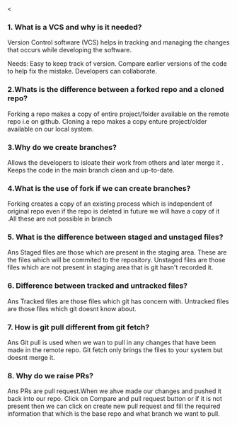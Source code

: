 <

<!-- Write your notes here -->
### 1. What is a VCS and why is it needed?

Version Control software (VCS) helps in tracking and managing the changes that occurs while developing the software.

Needs:
Easy to keep track of version.
Compare earlier versions of the code to help fix the mistake.
Developers can collaborate.

### 2.Whats is the difference between a forked repo and a cloned repo?

Forking a repo makes a copy of entire project/folder available on the remote repo i.e on github.
Cloning a repo makes a copy enture project/older available on our local system.

### 3.Why do we create branches?

Allows the developers to isloate their work from others and later merge it .
Keeps the code in the main branch clean and up-to-date.

### 4.What is the use of fork if we can create branches?

Forking creates a copy of an existing process which is independent of original repo even if the repo is deleted in future we will have a copy of it .All these are not possible in branch

### 5. What is the difference between staged and unstaged files?
Ans Staged files are those which are present in the staging area. These are the files which will be commited to the repository.
Unstaged files are those files which are not present in staging area that is git hasn't recorded it.

### 6. Difference between tracked and untracked files?
Ans Tracked files are those files which git has concern with.
Untracked files are those files which git doesnt know about.

### 7. How is git pull different from git fetch?
Ans Git pull is used when we wan to pull in any changes that have been made in the remote repo. Git fetch only brings the files to your system but doesnt merge it.

### 8. Why do we raise PRs?
Ans PRs are pull request.When we ahve made our changes and pushed it back into our repo. Click on Compare and pull request button or if it is not present then we can click on create new pull request and fill the required information that which is the base repo and what branch we want to pull.
